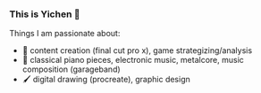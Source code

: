 ### This is Yichen :herb:

Things I am passionate about:
- :movie_camera: content creation (final cut pro x), game strategizing/analysis
- :musical_keyboard: classical piano pieces, electronic music, metalcore, music composition (garageband)
- :paintbrush: digital drawing (procreate), graphic design
